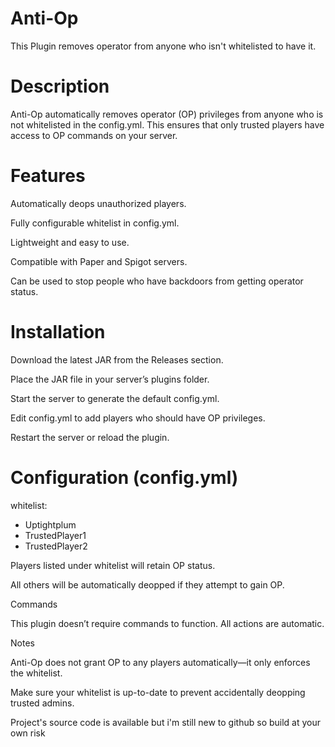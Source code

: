 # Anti-Op
This Plugin removes operator from anyone who isn't whitelisted to have it.


# Description
Anti-Op automatically removes operator (OP) privileges from anyone who is not whitelisted in the config.yml. This ensures that only trusted players have access to OP commands on your server.

# Features

Automatically deops unauthorized players.

Fully configurable whitelist in config.yml.

Lightweight and easy to use.

Compatible with Paper and Spigot servers.

Can be used to stop people who have backdoors from getting operator status.

# Installation

Download the latest JAR from the Releases
 section.

Place the JAR file in your server’s plugins folder.

Start the server to generate the default config.yml.

Edit config.yml to add players who should have OP privileges.

Restart the server or reload the plugin.

# Configuration (config.yml)

whitelist:
  - Uptightplum
  - TrustedPlayer1
  - TrustedPlayer2


Players listed under whitelist will retain OP status.

All others will be automatically deopped if they attempt to gain OP.

Commands

This plugin doesn’t require commands to function. All actions are automatic.

Notes

Anti-Op does not grant OP to any players automatically—it only enforces the whitelist.

Make sure your whitelist is up-to-date to prevent accidentally deopping trusted admins.

Project's source code is available but i'm still new to github so build at your own risk


